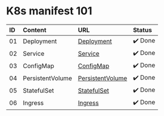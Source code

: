 # K8s manifest 101

| ID  | Content          | URL                                   | Status  |
| :-- | :--------------- | :------------------------------------ | :------ |
| 01  | Deployment       | [Deployment](Deployment/)             | ✔️ Done |
| 02  | Service          | [Service](Service/)                   | ✔️ Done |
| 03  | ConfigMap        | [ConfigMap](ConfigMap/)               | ✔️ Done |
| 04  | PersistentVolume | [PersistentVolume](PersistentVolume/) | ✔️ Done |
| 05  | StatefulSet      | [StatefulSet](StatefulSet/)           | ✔️ Done |
| 06  | Ingress          | [Ingress](Ingress/)                   | ✔️ Done |
